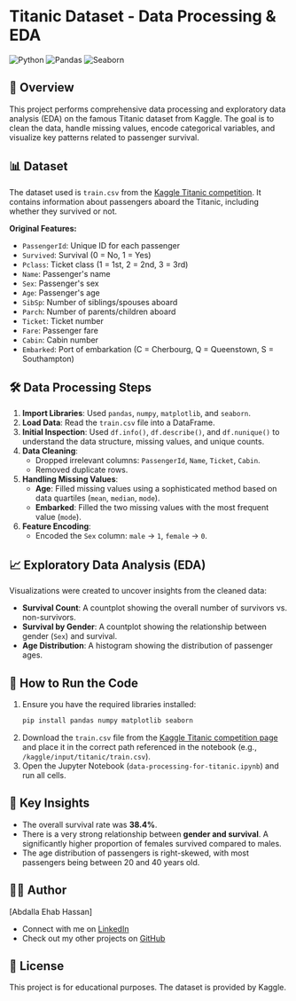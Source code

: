
# Titanic Dataset - Data Processing & EDA

![Python](https://img.shields.io/badge/Python-3.11-blue.svg)
![Pandas](https://img.shields.io/badge/Pandas-2.2.3-red.svg)
![Seaborn](https://img.shields.io/badge/Visualization-Seaborn-green.svg)

## 📖 Overview

This project performs comprehensive data processing and exploratory data analysis (EDA) on the famous Titanic dataset from Kaggle. The goal is to clean the data, handle missing values, encode categorical variables, and visualize key patterns related to passenger survival.

## 📊 Dataset

The dataset used is `train.csv` from the [Kaggle Titanic competition](https://www.kaggle.com/c/titanic). It contains information about passengers aboard the Titanic, including whether they survived or not.

**Original Features:**
- `PassengerId`: Unique ID for each passenger
- `Survived`: Survival (0 = No, 1 = Yes)
- `Pclass`: Ticket class (1 = 1st, 2 = 2nd, 3 = 3rd)
- `Name`: Passenger's name
- `Sex`: Passenger's sex
- `Age`: Passenger's age
- `SibSp`: Number of siblings/spouses aboard
- `Parch`: Number of parents/children aboard
- `Ticket`: Ticket number
- `Fare`: Passenger fare
- `Cabin`: Cabin number
- `Embarked`: Port of embarkation (C = Cherbourg, Q = Queenstown, S = Southampton)

## 🛠️ Data Processing Steps

1.  **Import Libraries**: Used `pandas`, `numpy`, `matplotlib`, and `seaborn`.
2.  **Load Data**: Read the `train.csv` file into a DataFrame.
3.  **Initial Inspection**: Used `df.info()`, `df.describe()`, and `df.nunique()` to understand the data structure, missing values, and unique counts.
4.  **Data Cleaning**:
    - Dropped irrelevant columns: `PassengerId`, `Name`, `Ticket`, `Cabin`.
    - Removed duplicate rows.
5.  **Handling Missing Values**:
    - **Age**: Filled missing values using a sophisticated method based on data quartiles (`mean`, `median`, `mode`).
    - **Embarked**: Filled the two missing values with the most frequent value (`mode`).
6.  **Feature Encoding**:
    - Encoded the `Sex` column: `male` -> `1`, `female` -> `0`.

## 📈 Exploratory Data Analysis (EDA)

Visualizations were created to uncover insights from the cleaned data:

-   **Survival Count**: A countplot showing the overall number of survivors vs. non-survivors.
-   **Survival by Gender**: A countplot showing the relationship between gender (`Sex`) and survival.
-   **Age Distribution**: A histogram showing the distribution of passenger ages.

## 🚀 How to Run the Code

1.  Ensure you have the required libraries installed:
    ```bash
    pip install pandas numpy matplotlib seaborn
    ```
2.  Download the `train.csv` file from the [Kaggle Titanic competition page](https://www.kaggle.com/c/titanic/data) and place it in the correct path referenced in the notebook (e.g., `/kaggle/input/titanic/train.csv`).
3.  Open the Jupyter Notebook (`data-processing-for-titanic.ipynb`) and run all cells.

## 🔮 Key Insights

-   The overall survival rate was **38.4%**.
-   There is a very strong relationship between **gender and survival**. A significantly higher proportion of females survived compared to males.
-   The age distribution of passengers is right-skewed, with most passengers being between 20 and 40 years old.


## 👨‍💻 Author

[Abdalla Ehab Hassan]
- Connect with me on [LinkedIn](https://www.linkedin.com/in/yourprofile/)
- Check out my other projects on [GitHub](https://github.com/yourusername)

## 📝 License

This project is for educational purposes. The dataset is provided by Kaggle.
